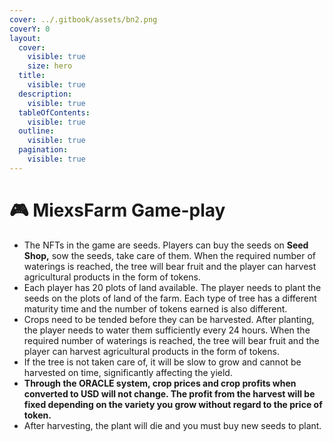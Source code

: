 ```yaml
---
cover: ../.gitbook/assets/bn2.png
coverY: 0
layout:
  cover:
    visible: true
    size: hero
  title:
    visible: true
  description:
    visible: true
  tableOfContents:
    visible: true
  outline:
    visible: true
  pagination:
    visible: true
---
```


# 🎮 MiexsFarm Game-play

* The NFTs in the game are seeds. Players can buy the seeds on **Seed Shop,** sow the seeds, take care of them. When the required number of waterings is reached, the tree will bear fruit and the player can harvest agricultural products in the form of tokens.
* Each player has 20 plots of land available. The player needs to plant the seeds on the plots of land of the farm. Each type of tree has a different maturity time and the number of tokens earned is also different.
* Crops need to be tended before they can be harvested. After planting, the player needs to water them sufficiently every 24 hours. When the required number of waterings is reached, the tree will bear fruit and the player can harvest agricultural products in the form of tokens.
* If the tree is not taken care of, it will be slow to grow and cannot be harvested on time, significantly affecting the yield.
* **Through the ORACLE system, crop prices and crop profits when converted to USD will not change. The profit from the harvest will be fixed depending on the variety you grow without regard to the price of token.**
* After harvesting, the plant will die and you must buy new seeds to plant.
